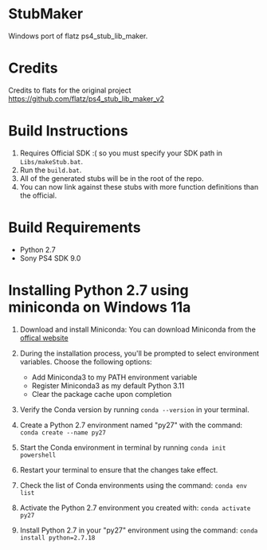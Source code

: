 # StubMaker
Windows port of flatz ps4_stub_lib_maker.

# Credits
Credits to flats for the original project https://github.com/flatz/ps4_stub_lib_maker_v2 

# Build Instructions

1. Requires Official SDK :( so you must specify your SDK path in ``Libs/makeStub.bat``.
2. Run the ``build.bat``.
3. All of the generated stubs will be in the root of the repo.
4. You can now link against these stubs with more function definitions than the official.

# Build Requirements
- Python 2.7
- Sony PS4 SDK 9.0

# Installing Python 2.7 using miniconda on Windows 11a

1. Download and install Miniconda: You can download Miniconda from the [offical website](https://docs.conda.io/projects/miniconda/en/latest/)
2. During the installation process, you'll be prompted to select environment variables. Choose the following options:
    - Add Miniconda3 to my PATH environment variable
    - Register Miniconda3 as my default Python 3.11
    - Clear the package cache upon completion 

3. Verify the Conda version by running `conda --version`
in your terminal.

4. Create a Python 2.7 environment named "py27" with the command: `conda create --name py27`

5. Start the Conda environment in terminal by running `conda init powershell` 

6. Restart your terminal to ensure that the changes take effect.

7. Check the list of Conda environments using the command: `conda env list`

8. Activate the Python 2.7 environment you created with: `conda activate py27`

9. Install Python 2.7 in your "py27" environment using the command: `conda install python=2.7.18`
